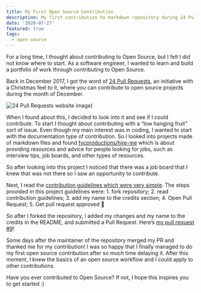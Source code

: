 ```yaml
---
title: My First Open Source Contribution
description: My first contribution to markdown repository during 24 Pull Requests in 2017
date: '2020-07-27'
featured: true
tags:
  - open-source
---
```


<!-- ![first contribution illustrative image](/images/my-first-contribution-promo.png) -->

For a long time, I thought about contributing to Open Source, but I felt I did not know where to start. As a software engineer, I wanted to learn and build a portfolio of work through contributing to Open Source.

Back in December 2017, I got the word of [24 Pull Requests](https://24pullrequests.com/), an initiative with a Christmas feel to it, where you can contribute to open source projects during the month of December.

![24 Pull Requests website image)](/images/24-pull-requests.png)

When I found about this, I decided to look into it and see if I could contribute. To start I thought about contributing with a “low hanging fruit” sort of issue. Even though my main interest was in coding, I wanted to start with the documentation type of contribution. So I looked into projects made of markdown files and found [fvcproductions/hire-me](https://github.com/fvcproductions/hire-me/pull/9) which is about providing resources and advice for people looking for jobs, such as interview tips, job boards, and other types of resources.

So after looking into this project I noticed that there was a job board that I knew that was not there so I saw an opportunity to contribute.

Next, I read the [contribution guidelines which were very simple](https://github.com/fvcproductions/hire-me#contributing). The steps provided in this project guidelines were: 1. fork repository; 2. read contribution guidelines; 3. add my name to the credits section; 4. Open Pull Request; 5. Get pull request approved 🎉

So after I forked the repository, I added my changes and my name to the credits in the README, and submitted a Pull Request. Here’s [my pull request #9](https://github.com/fvcproductions/hire-me/pull/9)!

Some days after the maintainer of the repository merged my PR and thanked me for my contribution! I was so happy that I finally managed to do my first open source contribution after so much time delaying it. After this moment, I knew the basics of an open source workflow and I could apply to other contributions.

Have you ever contributed to Open Source? If not, I hope this inspires you to get started :)

